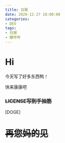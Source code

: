 ```yaml
---
title: 日报
date: 2020-12-27 18:00:00
categories:
- DEV
tags:
- 日报
- 瞎哔哔
---
```


# Hi

今天写了好多东西鸭！

快来康康吧

### ~~LICENSE写到手抽筋~~

\[DOGE\]

# ~~再您妈的见~~